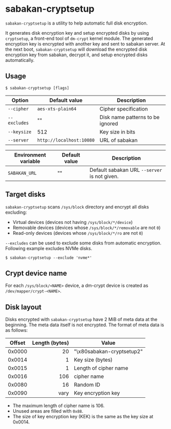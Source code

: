 sabakan-cryptsetup
==================

`sabakan-cryptsetup` is a utility to help automatic full disk encryption.

It generates disk encryption key and setup encrypted disks by using `cryptsetup`,
a front-end tool of `dm-crypt` kernel module.
The generated encryption key is encrypted with another key and sent to sabakan server.
At the next boot, `sabakan-cryptsetup` will download the encrypted disk encryption key
from sabakan, decrypt it, and setup encrypted disks automatically.

Usage
-----

```console
$ sabakan-cryptsetup [flags]
```

| Option       | Default value            | Description                      |
| ------------ | ------------------------ | -------------------------------- |
| `--cipher`   | `aes-xts-plain64`        | Cipher specification             |
| `--excludes` | ""                       | Disk name patterns to be ignored |
| `--keysize`  | 512                      | Key size in bits                 |
| `--server`   | `http://localhost:10080` | URL of sabakan                   |

| Environment variable | Default value | Description                                  |
| -------------------- | ------------- | -------------------------------------------- |
| `SABAKAN_URL`        | ""            | Default sabakan URL `--server` is not given. |

Target disks
------------

`sabakan-cryptsetup` scans `/sys/block` directory and encrypt all disks excluding:

* Virtual devices (devices not having `/sys/block/*/device`)
* Removable devices (devices whose `/sys/block/*/removable` are not `0`)
* Read-only devices (devices whose `/sys/block/*/ro` are not `0`)

`--excludes` can be used to exclude some disks from automatic encryption.
Following example excludes NVMe disks.

```console
$ sabakan-cryptsetup --exclude 'nvme*'
```

Crypt device name
-----------------

For each `/sys/block/<NAME>` device, a dm-crypt device is created as `/dev/mapper/crypt-<NAME>`.

Disk layout
-----------

Disks encrypted with `sabakan-cryptsetup` have 2 MiB of meta data at the beginning.
The meta data itself is not encrypted.  The format of meta data is as follows:

| Offset | Length (bytes) | Value                     |
| ------ | -------------: | ------------------------- |
| 0x0000 |             20 | "\x80sabakan-cryptsetup2" |
| 0x0014 |              1 | Key size (bytes)          |
| 0x0015 |              1 | Length of cipher name     |
| 0x0016 |            106 | cipher name               |
| 0x0080 |             16 | Random ID                 |
| 0x0090 |           vary | Key encryption key        |

* The maximum length of cipher name is 106.
* Unused areas are filled with `0x88`.
* The size of key encryption key (KEK) is the same as the key size at 0x0014.
